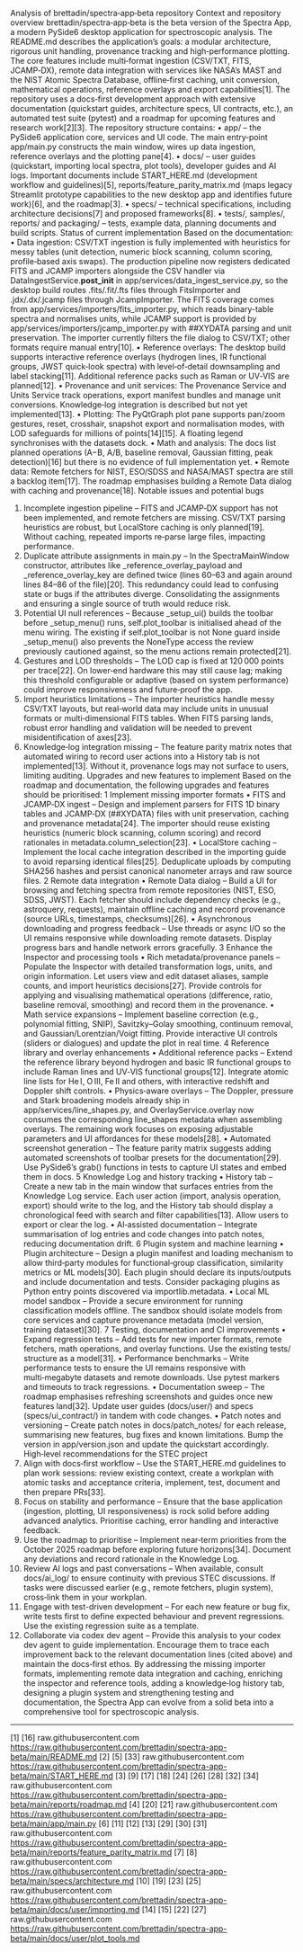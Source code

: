 Analysis of brettadin/spectra‑app‑beta repository
Context and repository overview
brettadin/spectra‑app‑beta is the beta version of the Spectra App, a modern PySide6 desktop application for spectroscopic analysis. The README.md describes the application’s goals: a modular architecture, rigorous unit handling, provenance tracking and high‑performance plotting. The core features include multi‑format ingestion (CSV/TXT, FITS, JCAMP‑DX), remote data integration with services like NASA’s MAST and the NIST Atomic Spectra Database, offline‑first caching, unit conversion, mathematical operations, reference overlays and export capabilities[1]. The repository uses a docs‑first development approach with extensive documentation (quickstart guides, architecture specs, UI contracts, etc.), an automated test suite (pytest) and a roadmap for upcoming features and research work[2][3].
The repository structure contains:
•	app/ – the PySide6 application core, services and UI code. The main entry‑point app/main.py constructs the main window, wires up data ingestion, reference overlays and the plotting pane[4].
•	docs/ – user guides (quickstart, importing local spectra, plot tools), developer guides and AI logs. Important documents include START_HERE.md (development workflow and guidelines)[5], reports/feature_parity_matrix.md (maps legacy Streamlit prototype capabilities to the new desktop app and identifies future work)[6], and the roadmap[3].
•	specs/ – technical specifications, including architecture decisions[7] and proposed frameworks[8].
•	tests/, samples/, reports/ and packaging/ – tests, example data, planning documents and build scripts.
Status of current implementation
Based on the documentation:
•	Data ingestion: CSV/TXT ingestion is fully implemented with heuristics for messy tables (unit detection, numeric block scanning, column scoring, profile‑based axis swaps). The production pipeline now registers dedicated FITS and JCAMP importers alongside the CSV handler via DataIngestService.__post_init__ in app/services/data_ingest_service.py, so the desktop build routes .fits/.fit/.fts files through FitsImporter and .jdx/.dx/.jcamp files through JcampImporter. The FITS coverage comes from app/services/importers/fits_importer.py, which reads binary-table spectra and normalises units, while JCAMP support is provided by app/services/importers/jcamp_importer.py with ##XYDATA parsing and unit preservation. The importer currently filters the file dialog to CSV/TXT; other formats require manual entry[10].
•	Reference overlays: The desktop build supports interactive reference overlays (hydrogen lines, IR functional groups, JWST quick‑look spectra) with level‑of‑detail downsampling and label stacking[11]. Additional reference packs such as Raman or UV‑VIS are planned[12].
•	Provenance and unit services: The Provenance Service and Units Service track operations, export manifest bundles and manage unit conversions. Knowledge‑log integration is described but not yet implemented[13].
•	Plotting: The PyQtGraph plot pane supports pan/zoom gestures, reset, crosshair, snapshot export and normalisation modes, with LOD safeguards for millions of points[14][15]. A floating legend synchronises with the datasets dock.
•	Math and analysis: The docs list planned operations (A−B, A/B, baseline removal, Gaussian fitting, peak detection)[16] but there is no evidence of full implementation yet.
•	Remote data: Remote fetchers for NIST, ESO/SDSS and NASA/MAST spectra are still a backlog item[17]. The roadmap emphasises building a Remote Data dialog with caching and provenance[18].
Notable issues and potential bugs
1.	Incomplete ingestion pipeline – FITS and JCAMP‑DX support has not been implemented, and remote fetchers are missing. CSV/TXT parsing heuristics are robust, but LocalStore caching is only planned[19]. Without caching, repeated imports re‑parse large files, impacting performance.
2.	Duplicate attribute assignments in main.py – In the SpectraMainWindow constructor, attributes like _reference_overlay_payload and _reference_overlay_key are defined twice (lines 60–63 and again around lines 84–86 of the file)[20]. This redundancy could lead to confusing state or bugs if the attributes diverge. Consolidating the assignments and ensuring a single source of truth would reduce risk.
3.	Potential UI null references – Because _setup_ui() builds the toolbar before _setup_menu() runs, self.plot_toolbar is initialised ahead of the menu wiring. The existing if self.plot_toolbar is not None guard inside _setup_menu() also prevents the NoneType access the review previously cautioned against, so the menu actions remain protected[21].
4.	Gestures and LOD thresholds – The LOD cap is fixed at 120 000 points per trace[22]. On lower‑end hardware this may still cause lag; making this threshold configurable or adaptive (based on system performance) could improve responsiveness and future‑proof the app.
5.	Import heuristics limitations – The importer heuristics handle messy CSV/TXT layouts, but real‑world data may include units in unusual formats or multi‑dimensional FITS tables. When FITS parsing lands, robust error handling and validation will be needed to prevent misidentification of axes[23].
6.	Knowledge‑log integration missing – The feature parity matrix notes that automated wiring to record user actions into a History tab is not implemented[13]. Without it, provenance logs may not surface to users, limiting auditing.
Upgrades and new features to implement
Based on the roadmap and documentation, the following upgrades and features should be prioritised:
1 Implement missing importer formats
•	FITS and JCAMP‑DX ingest – Design and implement parsers for FITS 1D binary tables and JCAMP‑DX (##XYDATA) files with unit preservation, caching and provenance metadata[24]. The importer should reuse existing heuristics (numeric block scanning, column scoring) and record rationales in metadata.column_selection[23].
•	LocalStore caching – Implement the local cache integration described in the importing guide to avoid reparsing identical files[25]. Deduplicate uploads by computing SHA256 hashes and persist canonical nanometer arrays and raw source files.
2 Remote data integration
•	Remote Data dialog – Build a UI for browsing and fetching spectra from remote repositories (NIST, ESO, SDSS, JWST). Each fetcher should include dependency checks (e.g., astroquery, requests), maintain offline caching and record provenance (source URLs, timestamps, checksums)[26].
•	Asynchronous downloading and progress feedback – Use threads or async I/O so the UI remains responsive while downloading remote datasets. Display progress bars and handle network errors gracefully.
3 Enhance the Inspector and processing tools
•	Rich metadata/provenance panels – Populate the Inspector with detailed transformation logs, units, and origin information. Let users view and edit dataset aliases, sample counts, and import heuristics decisions[27]. Provide controls for applying and visualising mathematical operations (difference, ratio, baseline removal, smoothing) and record them in the provenance.
•	Math service expansions – Implement baseline correction (e.g., polynomial fitting, SNIP), Savitzky–Golay smoothing, continuum removal, and Gaussian/Lorentzian/Voigt fitting. Provide interactive UI controls (sliders or dialogues) and update the plot in real time.
4 Reference library and overlay enhancements
•	Additional reference packs – Extend the reference library beyond hydrogen and basic IR functional groups to include Raman lines and UV‑VIS functional groups[12]. Integrate atomic line lists for He I, O III, Fe II and others, with interactive redshift and Doppler shift controls.
•	Physics‑aware overlays – The Doppler, pressure and Stark broadening models already ship in app/services/line_shapes.py, and OverlayService.overlay now consumes the corresponding line_shapes metadata when assembling overlays. The remaining work focuses on exposing adjustable parameters and UI affordances for these models[28].
•	Automated screenshot generation – The feature parity matrix suggests adding automated screenshots of toolbar presets for the documentation[29]. Use PySide6’s grab() functions in tests to capture UI states and embed them in docs.
5 Knowledge Log and history tracking
•	History tab – Create a new tab in the main window that surfaces entries from the Knowledge Log service. Each user action (import, analysis operation, export) should write to the log, and the History tab should display a chronological feed with search and filter capabilities[13]. Allow users to export or clear the log.
•	AI‑assisted documentation – Integrate summarisation of log entries and code changes into patch notes, reducing documentation drift.
6 Plugin system and machine learning
•	Plugin architecture – Design a plugin manifest and loading mechanism to allow third‑party modules for functional‑group classification, similarity metrics or ML models[30]. Each plugin should declare its inputs/outputs and include documentation and tests. Consider packaging plugins as Python entry points discovered via importlib.metadata.
•	Local ML model sandbox – Provide a secure environment for running classification models offline. The sandbox should isolate models from core services and capture provenance metadata (model version, training dataset)[30].
7 Testing, documentation and CI improvements
•	Expand regression tests – Add tests for new importer formats, remote fetchers, math operations, and overlay functions. Use the existing tests/ structure as a model[31].
•	Performance benchmarks – Write performance tests to ensure the UI remains responsive with multi‑megabyte datasets and remote downloads. Use pytest markers and timeouts to track regressions.
•	Documentation sweep – The roadmap emphasises refreshing screenshots and guides once new features land[32]. Update user guides (docs/user/) and specs (specs/ui_contract/) in tandem with code changes.
•	Patch notes and versioning – Create patch notes in docs/patch_notes/ for each release, summarising new features, bug fixes and known limitations. Bump the version in app/version.json and update the quickstart accordingly.
High‑level recommendations for the STEC project
1.	Align with docs‑first workflow – Use the START_HERE.md guidelines to plan work sessions: review existing context, create a workplan with atomic tasks and acceptance criteria, implement, test, document and then prepare PRs[33].
2.	Focus on stability and performance – Ensure that the base application (ingestion, plotting, UI responsiveness) is rock solid before adding advanced analytics. Prioritise caching, error handling and interactive feedback.
3.	Use the roadmap to prioritise – Implement near‑term priorities from the October 2025 roadmap before exploring future horizons[34]. Document any deviations and record rationale in the Knowledge Log.
4.	Review AI logs and past conversations – When available, consult docs/ai_log/ to ensure continuity with previous STEC discussions. If tasks were discussed earlier (e.g., remote fetchers, plugin system), cross‑link them in your workplan.
5.	Engage with test-driven development – For each new feature or bug fix, write tests first to define expected behaviour and prevent regressions. Use the existing regression suite as a template.
6.	Collaborate via codex dev agent – Provide this analysis to your codex dev agent to guide implementation. Encourage them to trace each improvement back to the relevant documentation lines (cited above) and maintain the docs‑first ethos.
By addressing the missing importer formats, implementing remote data integration and caching, enriching the inspector and reference tools, adding a knowledge‑log history tab, designing a plugin system and strengthening testing and documentation, the Spectra App can evolve from a solid beta into a comprehensive tool for spectroscopic analysis.
________________________________________
[1] [16] raw.githubusercontent.com
https://raw.githubusercontent.com/brettadin/spectra-app-beta/main/README.md
[2] [5] [33] raw.githubusercontent.com
https://raw.githubusercontent.com/brettadin/spectra-app-beta/main/START_HERE.md
[3] [9] [17] [18] [24] [26] [28] [32] [34] raw.githubusercontent.com
https://raw.githubusercontent.com/brettadin/spectra-app-beta/main/reports/roadmap.md
[4] [20] [21] raw.githubusercontent.com
https://raw.githubusercontent.com/brettadin/spectra-app-beta/main/app/main.py
[6] [11] [12] [13] [29] [30] [31] raw.githubusercontent.com
https://raw.githubusercontent.com/brettadin/spectra-app-beta/main/reports/feature_parity_matrix.md
[7] [8] raw.githubusercontent.com
https://raw.githubusercontent.com/brettadin/spectra-app-beta/main/specs/architecture.md
[10] [19] [23] [25] raw.githubusercontent.com
https://raw.githubusercontent.com/brettadin/spectra-app-beta/main/docs/user/importing.md
[14] [15] [22] [27] raw.githubusercontent.com
https://raw.githubusercontent.com/brettadin/spectra-app-beta/main/docs/user/plot_tools.md
